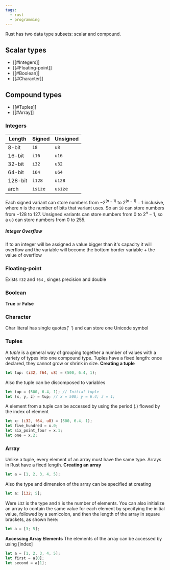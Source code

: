 ```yaml
---
tags:
  - rust
  - programming
---
```

Rust has two data type subsets: scalar and compound.
## Scalar types
- [[#Integers]]
- [[#Floating-point]]
- [[#Boolean]]
- [[#Character]]
## Compound types
- [[#Tuples]]
- [[#Array]]

### Integers 

| Length  | Signed  | Unsigned |
| ------- | ------- | -------- |
| 8-bit   | `i8`    | `u8`     |
| 16-bit  | `i16`   | `u16`    |
| 32-bit  | `i32`   | `u32`    |
| 64-bit  | `i64`   | `u64`    |
| 128-bit | `i128`  | `u128`   |
| arch    | `isize` | `usize`  |

Each signed variant can store numbers from $-2^{(n - 1)}$ to $2^{(n - 1)} - 1$ inclusive, where $n$ is the number of bits that variant uses. So an `i8` can store numbers from $-128$ to $127$. Unsigned variants can store numbers from $0$ to $2^n - 1$, so a `u8` can store numbers from $0$ to $255$.

##### Integer Overflow
If to an integer will be assigned a value bigger than it's capacity it will overflow and the variable will become the bottom border variable + the value of overflow 

### Floating-point
Exists `f32` and `f64` , singes precision and double

### Boolean
**True** or **False**

### Character
Char literal has single quotes(' ') and can store one Unicode symbol

### Tuples
A _tuple_ is a general way of grouping together a number of values with a variety of types into one compound type. Tuples have a fixed length: once declared, they cannot grow or shrink in size.
**Creating a tuple**
```rust
let tup: (i32, f64, u8) = (500, 6.4, 1);
```
Also the tuple can be discomposed to variables
```rust
let tup = (500, 6.4, 1); // Initial tuple
let (x, y, z) = tup; // x = 500; y = 6.4; z = 1;
```
A element from a tuple can be accessed by using the period (.) flowed by the index of element
```rust
let x: (i32, f64, u8) = (500, 6.4, 1); 
let five_hundred = x.0; 
let six_point_four = x.1; 
let one = x.2;
```

### Array
Unlike a tuple, every element of an array must have the same type. Arrays in Rust have a fixed length.
**Creating an array**
```rust
let a = [1, 2, 3, 4, 5];
```
Also the type and dimension of the array can be specified at creating
```rust
let a: [i32; 5];
```
Were `i32` is the type and `5` is the number of elements.
You can also initialize an array to contain the same value for each element by specifying the initial value, followed by a semicolon, and then the length of the array in square brackets, as shown here:
```rust
let a = [3; 5];
```
**Accessing Array Elements**
The elements of the array can be accessed by using \[index]
```rust
let a = [1, 2, 3, 4, 5]; 
let first = a[0]; 
let second = a[1];
```

